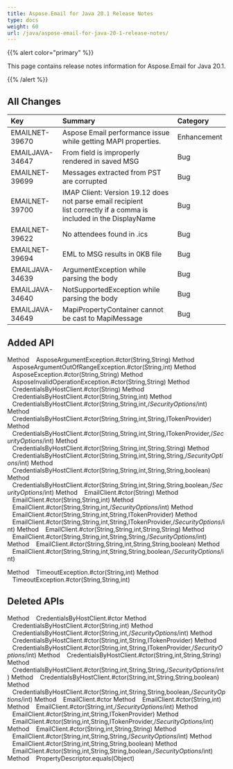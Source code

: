 ```yaml
---
title: Aspose.Email for Java 20.1 Release Notes
type: docs
weight: 60
url: /java/aspose-email-for-java-20-1-release-notes/
---
```


{{% alert color="primary" %}} 

This page contains release notes information for Aspose.Email for Java 20.1.

{{% /alert %}} 
## **All Changes**


|**Key**|**Summary**|**Category**|
| :- | :- | :- |
|EMAILNET-39670|Aspose Email performance issue while getting MAPI properties.|Enhancement|
|EMAILJAVA-34647|From field is improperly rendered in saved MSG|Bug|
|EMAILNET-39699|Messages extracted from PST are corrupted|Bug|
|EMAILNET-39700|IMAP Client: Version 19.12 does not parse email recipient list correctly if a comma is included in the DisplayName|Bug|
|EMAILNET-39622|No attendees found in .ics|Bug|
|EMAILNET-39694|EML to MSG results in 0KB file|Bug|
|EMAILJAVA-34639|ArgumentException while parsing the body|Bug|
|EMAILJAVA-34640|NotSupportedException while parsing the body|Bug|
|EMAILJAVA-34649|MapiPropertyContainer cannot be cast to MapiMessage|Bug|

## **Added API**
Method    AsposeArgumentException.#ctor(String,String)
Method    AsposeArgumentOutOfRangeException.#ctor(String,int)
Method    AsposeException.#ctor(String,String)
Method    AsposeInvalidOperationException.#ctor(String,String)
Method    CredentialsByHostClient.#ctor(String)
Method    CredentialsByHostClient.#ctor(String,String,int)
Method    CredentialsByHostClient.#ctor(String,String,int,/*SecurityOptions*/int)
Method    CredentialsByHostClient.#ctor(String,String,int,String,ITokenProvider)
Method    CredentialsByHostClient.#ctor(String,String,int,String,ITokenProvider,/*SecurityOptions*/int)
Method    CredentialsByHostClient.#ctor(String,String,int,String,String)
Method    CredentialsByHostClient.#ctor(String,String,int,String,String,/*SecurityOptions*/int)
Method    CredentialsByHostClient.#ctor(String,String,int,String,String,boolean)
Method    CredentialsByHostClient.#ctor(String,String,int,String,String,boolean,/*SecurityOptions*/int)
Method    EmailClient.#ctor(String)
Method    EmailClient.#ctor(String,String,int)
Method    EmailClient.#ctor(String,String,int,/*SecurityOptions*/int)
Method    EmailClient.#ctor(String,String,int,String,ITokenProvider)
Method    EmailClient.#ctor(String,String,int,String,ITokenProvider,/*SecurityOptions*/int)
Method    EmailClient.#ctor(String,String,int,String,String)
Method    EmailClient.#ctor(String,String,int,String,String,/*SecurityOptions*/int)
Method    EmailClient.#ctor(String,String,int,String,String,boolean)
Method    EmailClient.#ctor(String,String,int,String,String,boolean,/*SecurityOptions*/int)

Method    TimeoutException.#ctor(String,int)
Method    TimeoutException.#ctor(String,String,int)
## **Deleted APIs**
Method    CredentialsByHostClient.#ctor
Method    CredentialsByHostClient.#ctor(String,int)
Method    CredentialsByHostClient.#ctor(String,int,/*SecurityOptions*/int)
Method    CredentialsByHostClient.#ctor(String,int,String,ITokenProvider)
Method    CredentialsByHostClient.#ctor(String,int,String,ITokenProvider,/*SecurityOptions*/int)
Method    CredentialsByHostClient.#ctor(String,int,String,String)
Method    CredentialsByHostClient.#ctor(String,int,String,String,/*SecurityOptions*/int)
Method    CredentialsByHostClient.#ctor(String,int,String,String,boolean)
Method    CredentialsByHostClient.#ctor(String,int,String,String,boolean,/*SecurityOptions*/int)
Method    EmailClient.#ctor
Method    EmailClient.#ctor(String,int)
Method    EmailClient.#ctor(String,int,/*SecurityOptions*/int)
Method    EmailClient.#ctor(String,int,String,ITokenProvider)
Method    EmailClient.#ctor(String,int,String,ITokenProvider,/*SecurityOptions*/int)
Method    EmailClient.#ctor(String,int,String,String)
Method    EmailClient.#ctor(String,int,String,String,/*SecurityOptions*/int)
Method    EmailClient.#ctor(String,int,String,String,boolean)
Method    EmailClient.#ctor(String,int,String,String,boolean,/*SecurityOptions*/int)
Method    PropertyDescriptor.equals(Object)

